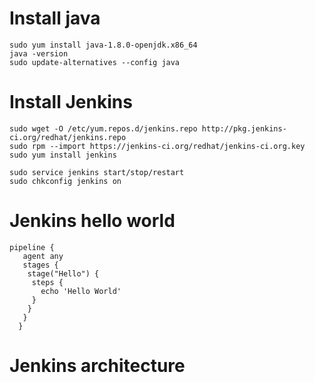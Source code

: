 


# Install java

	sudo yum install java-1.8.0-openjdk.x86_64
    java -version
    sudo update-alternatives --config java

# Install Jenkins

	sudo wget -O /etc/yum.repos.d/jenkins.repo http://pkg.jenkins-ci.org/redhat/jenkins.repo
	sudo rpm --import https://jenkins-ci.org/redhat/jenkins-ci.org.key
	sudo yum install jenkins
	
	sudo service jenkins start/stop/restart
	sudo chkconfig jenkins on
	
# 	Jenkins hello world
	
	pipeline {
       agent any
       stages {
        stage("Hello") {
         steps {
           echo 'Hello World'
         }
        }
       }
	  }
	  
	  
# Jenkins architecture




	
	  
	  







